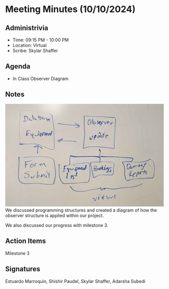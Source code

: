 # Meeting Minutes (10/10/2024)

## Administrivia
<!-- The scribe is the person taking the _notes_. This is encouraged to be a single person to reduce problems. -->
* Time: 09:15 PM - 10:00 PM
* Location: Virtual
* Scribe: Skylar Shaffer

## Agenda
* In Class Observer Diagram

## Notes
![diagrams](../../assets/observer.jpg)
We discussed programming structures and created a diagram of how the observer structure is applied within our project.

We also discussed our progress with milestone 3.

## Action Items
Milestone 3

## Signatures
<!-- Add signatures on 10/24/2024 -->
Estuardo Marroquin, Shishir Paudel, Skylar Shaffer, Adarsha Subedi
